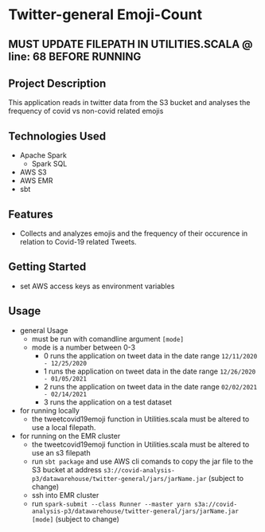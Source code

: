 # Twitter-general Emoji-Count

## MUST UPDATE FILEPATH IN UTILITIES.SCALA @ line: 68 BEFORE RUNNING

## Project Description

This application reads in twitter data from the S3 bucket and analyses the frequency of covid vs non-covid related emojis

## Technologies Used

* Apache Spark
  * Spark SQL	
* AWS S3
* AWS EMR
* sbt


## Features
* Collects and analyzes emojis and the frequency of their occurence in relation to Covid-19 related Tweets.

## Getting Started
   
* set AWS access keys as environment variables

## Usage

* general Usage
    * must be run with comandline argument `[mode]`
    * mode is a number between 0-3
        * 0 runs the application on tweet data in the date range `12/11/2020 - 12/25/2020`
        * 1 runs the application on tweet data in the date range `12/26/2020 - 01/05/2021`
        * 2 runs the application on tweet data in the date range `02/02/2021 - 02/14/2021`
        * 3 runs the application on a test dataset
* for running locally
    * the tweetcovid19emoji function in Utilities.scala must be altered to use a local filepath.
* for running on the EMR cluster
    * the tweetcovid19emoji function in Utilities.scala must be altered to use an s3 filepath
    * run `sbt package` and use AWS cli comands to copy the jar file to the S3 bucket at address `s3://covid-analysis-p3/datawarehouse/twitter-general/jars/jarName.jar` (subject to change)
    * ssh into EMR cluster
    * run `spark-submit --class Runner --master yarn s3a://covid-analysis-p3/datawarehouse/twitter-general/jars/jarName.jar [mode]` (subject to change)
